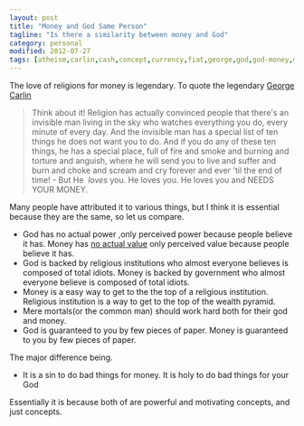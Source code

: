 ```yaml
---
layout: post
title: "Money and God Same Person"
tagline: "Is there a similarity between money and God"
category: personal
modified: 2012-07-27
tags: [atheism,carlin,cash,concept,currency,fiat,george,god,god-money,money,my-views,random-creations,religion]
---
```


The love of religions for money is legendary. To quote the
legendary [George Carlin](http://www.georgecarlin.com/home/home.html)

> Think about it! Religion has actually convinced people that there's an invisible man living in the sky who watches everything you do, every minute of every day. And the invisible man has a special list of ten things he does not want you to do. And if you do any of these ten things, he has a special place, full of fire and smoke and burning and torture and anguish, where he will send you to live and suffer and burn and choke and scream and cry forever and ever 'til the end of time! - But He  *loves* you. He loves you. He loves you and NEEDS YOUR MONEY.

Many people have attributed it to various things, but I think it is essential because they are the same, so let us compare.

- God has no actual power ,only perceived power because people believe it has. Money has [no actual value](http://en.wikipedia.org/wiki/Fiat_currency) only perceived value because people believe it has.
- God is backed by religious institutions who almost everyone believes is composed of total idiots. Money is backed by government who almost everyone believe is composed of total idiots.
- Money is a easy way to get to the the top of a religious institution. Religious institution is a way to get to the top of the wealth pyramid.
- Mere mortals(or the common man) should work hard both for their god and money.
- God is guaranteed to you by few pieces of paper. Money is guaranteed to you by few pieces of paper.

The major difference being.

- It is a sin to do bad things for money. It is holy to do bad things for your God

Essentially it is because both of are powerful and motivating concepts, and just concepts.